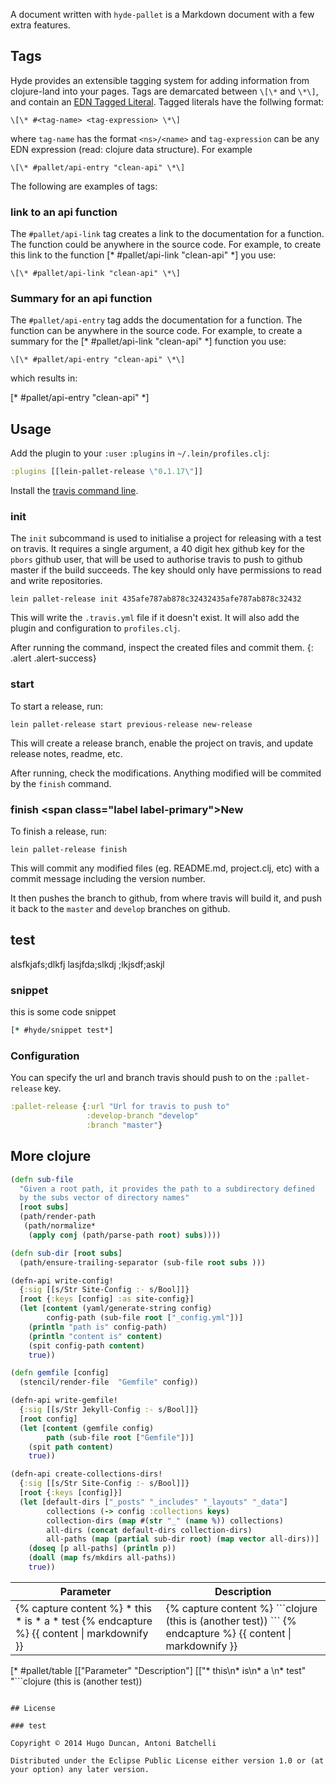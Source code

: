 A document written with `hyde-pallet` is a Markdown document with a
few extra features.

## Tags

Hyde provides an extensible tagging system for adding information from
clojure-land into your pages. Tags are demarcated between
`\[\*` and `\*\]`, and contain an [EDN Tagged Literal][tagged literals].
Tagged literals have the follwing format:

```
\[\* #<tag-name> <tag-expression> \*\]
```

where `tag-name` has the format `<ns>/<name>` and `tag-expression` can
be any EDN expression (read: clojure data structure). For example

```
\[\* #pallet/api-entry "clean-api" \*\]
```

[tagged literals]: https://github.com/edn-format/edn#tagged-elements

The following are examples of tags:

### link to an api function

The `#pallet/api-link` tag creates a link to  the documentation for a
function. The function could be anywhere in the source code. For
example, to create this link to the function
[* #pallet/api-link "clean-api" *] you use:

```
\[\* #pallet/api-link "clean-api" \*\]
```

### Summary for an api function

The `#pallet/api-entry` tag adds the documentation for a function.
The function can be anywhere in the source code. For example, to
create a summary for the [* #pallet/api-link "clean-api" *] function
you use:

```
\[\* #pallet/api-entry "clean-api" \*\]
```

which results in:

[* #pallet/api-entry "clean-api" *]

## Usage

Add the plugin to your `:user` `:plugins` in `~/.lein/profiles.clj`:

```clojure
:plugins [[lein-pallet-release \"0.1.17\"]]
```
Install the
[travis command line](http://blog.travis-ci.com/2013-01-14-new-client/).

### init

The `init` subcommand is used to initialise a project for releasing
with a test on travis.  It requires a single argument, a 40 digit hex
github key for the `pbors` github user, that will be used to authorise
travis to push to github master if the build succeeds.  The key should
only have permissions to read and write repositories.

```
lein pallet-release init 435afe787ab878c32432435afe787ab878c32432
```

This will write the `.travis.yml` file if it doesn't exist.  It will also
add the plugin and configuration to `profiles.clj`.

After running the command, inspect the created files and commit them.
{: .alert .alert-success}

### start

To start a release, run:

```shell
lein pallet-release start previous-release new-release
```

This will create a release branch, enable the project on travis, and
update release notes, readme, etc.

After running, check the modifications.  Anything modified will be
commited by the `finish` command.

### finish <span class=\"label label-primary\">New</span>

To finish a release, run:

```shell
lein pallet-release finish
```

This will commit any modified files (eg. README.md, project.clj, etc)
with a commit message including the version number.

It then pushes the branch to github, from where travis will build it,
and push it back to the `master` and `develop` branches on github.

## test

alsfkjafs;dlkfj
lasjfda;slkdj
;lkjsdf;askjl

### snippet

this is some code snippet

```clojure
[* #hyde/snippet test*]
```

### Configuration

You can specify the url and branch travis should push to on the
 `:pallet-release` key.

```clojure
:pallet-release {:url "Url for travis to push to"
                 :develop-branch "develop"
                 :branch "master"}
```

## More clojure

```clojure
(defn sub-file
  "Given a root path, it provides the path to a subdirectory defined
  by the subs vector of directory names"
  [root subs]
  (path/render-path
   (path/normalize*
    (apply conj (path/parse-path root) subs))))

(defn sub-dir [root subs]
  (path/ensure-trailing-separator (sub-file root subs )))

(defn-api write-config!
  {:sig [[s/Str Site-Config :- s/Bool]]}
  [root {:keys [config] :as site-config}]
  (let [content (yaml/generate-string config)
        config-path (sub-file root ["_config.yml"])]
    (println "path is" config-path)
    (println "content is" content)
    (spit config-path content)
    true))

(defn gemfile [config]
  (stencil/render-file  "Gemfile" config))

(defn-api write-gemfile!
  {:sig [[s/Str Jekyll-Config :- s/Bool]]}
  [root config]
  (let [content (gemfile config)
        path (sub-file root ["Gemfile"])]
    (spit path content)
    true))

(defn-api create-collections-dirs!
  {:sig [[s/Str Site-Config :- s/Bool]]}
  [root {:keys [config]}]
  (let [default-dirs ["_posts" "_includes" "_layouts" "_data"]
        collections (-> config :collections keys)
        collection-dirs (map #(str "_" (name %)) collections)
        all-dirs (concat default-dirs collection-dirs)
        all-paths (map (partial sub-dir root) (map vector all-dirs))]
    (doseq [p all-paths] (println p))
    (doall (map fs/mkdirs all-paths))
    true))
```

<table class="table">
<thead>
<tr><th>Parameter</th><th>Description</th>
</tr>
</thead>
<tbody>
<tr>
<td>
{% capture content %}
* this
* is
* a
* test
{% endcapture %}
{{ content | markdownify }}
</td>
<td>
{% capture content %}
```clojure
(this is
   (another test))
```
{% endcapture %}
{{ content | markdownify }}
</td>
</tr>
</tbody>
</table>

[* #pallet/table [["Parameter" "Description"]
[["* this\n* is\n* a \n* test"
"```clojure
(this is
   (another test))
```"]]] *]

## License

### test

Copyright © 2014 Hugo Duncan, Antoni Batchelli

Distributed under the Eclipse Public License either version 1.0 or (at
your option) any later version.
